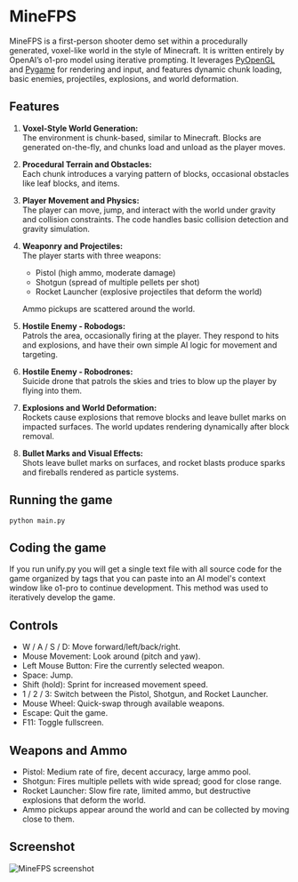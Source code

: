 # MineFPS

MineFPS is a first-person shooter demo set within a procedurally generated, voxel-like world in the style of Minecraft.  It is written entirely by OpenAI’s o1-pro model using iterative prompting.  It leverages [PyOpenGL](https://www.google.com/search?q=PyOpenGL) and [Pygame](https://www.google.com/search?q=pygame) for rendering and input, and features dynamic chunk loading, basic enemies, projectiles, explosions, and world deformation.

## Features

1. **Voxel-Style World Generation:**  
   The environment is chunk-based, similar to Minecraft. Blocks are generated on-the-fly, and chunks load and unload as the player moves.
   
2. **Procedural Terrain and Obstacles:**  
   Each chunk introduces a varying pattern of blocks, occasional obstacles like leaf blocks, and items.

3. **Player Movement and Physics:**  
   The player can move, jump, and interact with the world under gravity and collision constraints. The code handles basic collision detection and gravity simulation.

4. **Weaponry and Projectiles:**  
   The player starts with three weapons:  
   - Pistol (high ammo, moderate damage)  
   - Shotgun (spread of multiple pellets per shot)  
   - Rocket Launcher (explosive projectiles that deform the world)  
   
   Ammo pickups are scattered around the world.

5. **Hostile Enemy - Robodogs:**  
   Patrols the area, occasionally firing at the player. They respond to hits and explosions, and have their own simple AI logic for movement and targeting.

6. **Hostile Enemy - Robodrones:**  
   Suicide drone that patrols the skies and tries to blow up the player by flying into them.

7. **Explosions and World Deformation:**  
   Rockets cause explosions that remove blocks and leave bullet marks on impacted surfaces. The world updates rendering dynamically after block removal.

8. **Bullet Marks and Visual Effects:**  
   Shots leave bullet marks on surfaces, and rocket blasts produce sparks and fireballs rendered as particle systems.

## Running the game

```python main.py```

## Coding the game

If you run unify.py you will get a single text file with all source code for the game organized by tags that you can paste into an AI model's context window like o1-pro to continue development.  This method was used to iteratively develop the game.

## Controls
   - W / A / S / D: Move forward/left/back/right.
   - Mouse Movement: Look around (pitch and yaw).
   - Left Mouse Button: Fire the currently selected weapon.
   - Space: Jump.
   - Shift (hold): Sprint for increased movement speed.
   - 1 / 2 / 3: Switch between the Pistol, Shotgun, and Rocket Launcher.
   - Mouse Wheel: Quick-swap through available weapons.
   - Escape: Quit the game.
   - F11: Toggle fullscreen.

## Weapons and Ammo
   - Pistol: Medium rate of fire, decent accuracy, large ammo pool.
   - Shotgun: Fires multiple pellets with wide spread; good for close range.
   - Rocket Launcher: Slow fire rate, limited ammo, but destructive explosions that deform the world.
   - Ammo pickups appear around the world and can be collected by moving close to them.

## Screenshot
![MineFPS screenshot](MineFPS.png)